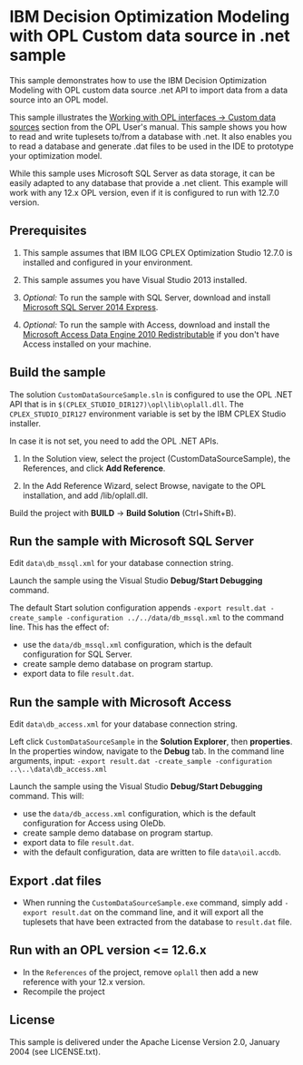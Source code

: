 

# IBM Decision Optimization Modeling with OPL Custom data source in .net sample

This sample demonstrates how to use the IBM Decision Optimization Modeling with
OPL custom data source .net API to import data from a data source into an OPL model.

This sample illustrates the [Working with OPL interfaces -> Custom data sources](https://www.ibm.com/support/knowledgecenter/SSSA5P_12.7.0/ilog.odms.ide.help/OPL_Studio/usroplinterfaces/topics/opl_interfaces_work_custom.html) section from the OPL User's manual.
This sample shows you how to read and write tuplesets to/from a database with .net. It also enables you to read a database and generate .dat files to be used in the IDE to prototype your optimization model.

While this sample uses Microsoft SQL Server as data storage, it can be easily adapted to
any database that provide a .net client.
This example will work with any 12.x OPL version, even if it is configured to run with 12.7.0 version.

## Prerequisites

1. This sample assumes that IBM ILOG CPLEX Optimization Studio 12.7.0 is
   installed and configured in your environment.

2. This sample assumes you have Visual Studio 2013 installed.   
   
3. <em>Optional:</em> To run the sample with SQL Server, download and install [Microsoft SQL Server 2014 Express](https://www.microsoft.com/fr-fr/server-cloud/products/sql-server-editions/sql-server-express.aspx).

4. <em>Optional:</em> To run the sample with Access, download and install the [Microsoft Access Data Engine 2010 Redistributable](https://www.microsoft.com/en-us/download/details.aspx?id=13255) if you don't have Access installed
on your machine.


## Build the sample

The solution `CustomDataSourceSample.sln` is configured to use the OPL .NET API that
is in `$(CPLEX_STUDIO_DIR127)\opl\lib\oplall.dll`. The `CPLEX_STUDIO_DIR127` environment
variable is set by the IBM CPLEX Studio installer.

In case it is not set, you need to add the OPL .NET APIs.

1. In the Solution view, select the project (CustomDataSourceSample), the References, and click <b>Add Reference</b>.

2. In the Add Reference Wizard, select Browse, navigate to the OPL installation, and add <OPL>/lib/oplall.dll.

Build the project with <b>BUILD</b> -> <b>Build Solution</b> (Ctrl+Shift+B).

## Run the sample with <b>Microsoft SQL Server</b>

Edit `data\db_mssql.xml` for your database connection string.

Launch the sample using the Visual Studio <b>Debug/Start Debugging</b> command.

The default Start solution configuration appends `-export result.dat -create_sample -configuration ../../data/db_mssql.xml` to the command line. This has the effect of:

* use the `data/db_mssql.xml` configuration, which is the default configuration for SQL Server.
* create sample demo database on program startup.
* export data to file `result.dat`.

## Run the sample with <b>Microsoft Access</b>

Edit `data\db_access.xml` for your database connection string.

Left click `CustomDataSourceSample` in the <b>Solution Explorer</b>, then <b>properties</b>.
In the properties window, navigate to the <b>Debug</b> tab. In the command line arguments,
input: `-export result.dat -create_sample -configuration ..\..\data\db_access.xml`

Launch the sample using the Visual Studio <b>Debug/Start Debugging</b> command.
This will:

* use the `data/db_access.xml` configuration, which is the default configuration for Access using OleDb.
* create sample demo database on program startup.
* export data to file `result.dat`.
* with the default configuration, data are written to file `data\oil.accdb`.

## Export .dat files
* When running the `CustomDataSourceSample.exe` command, simply add `-export result.dat` on the command line, and it will export all the tuplesets that have been extracted from the database to `result.dat` file.

## Run with an OPL version <= 12.6.x
* In the `References` of the project, remove `oplall` then add a new reference with your 12.x version.
* Recompile the project

## License

This sample is delivered under the Apache License Version 2.0, January 2004 (see LICENSE.txt).
